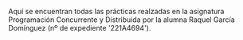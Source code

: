 Aquí se encuentran todas las prácticas realzadas en la asignatura Programación Concurrente y Distribuida por la alumna Raquel García Domínguez (nº de expediente '221A4694'). 


